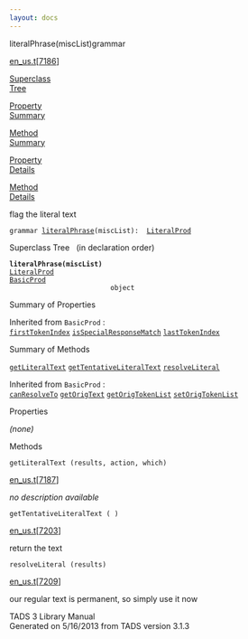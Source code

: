 ```yaml
---
layout: docs
---
```

<span class="title">literalPhrase(miscList)</span><span class="type">grammar</span>

[en_us.t](../file/en_us.t.html)\[[7186](../source/en_us.t.html#7186)\]

[Superclass  
Tree](#_SuperClassTree_)

[Property  
Summary](#_PropSummary_)

[Method  
Summary](#_MethodSummary_)

[Property  
Details](#_Properties_)

[Method  
Details](#_Methods_)



flag the literal text

`grammar `<span class="gramalt">[`literalPhrase`](../object/literalPhrase.html)`(miscList)`</span>` :   `[`LiteralProd`](../object/LiteralProd.html)



<span id="_SuperClassTree_"></span>



<span class="hdln">Superclass Tree</span>   (in declaration order)



**`literalPhrase(miscList)`**  
[`LiteralProd`](../object/LiteralProd.html)  
[`BasicProd`](../object/BasicProd.html)  
`                         object`  
<span id="_PropSummary_"></span>



<span class="hdln">Summary of Properties</span>  







Inherited from `BasicProd` :  
[`firstTokenIndex`](../object/BasicProd.html#firstTokenIndex) [`isSpecialResponseMatch`](../object/BasicProd.html#isSpecialResponseMatch) [`lastTokenIndex`](../object/BasicProd.html#lastTokenIndex)

<span id="_MethodSummary_"></span>



<span class="hdln">Summary of Methods</span>  



[`getLiteralText`](#getLiteralText) [`getTentativeLiteralText`](#getTentativeLiteralText) [`resolveLiteral`](#resolveLiteral)



Inherited from `BasicProd` :  
[`canResolveTo`](../object/BasicProd.html#canResolveTo) [`getOrigText`](../object/BasicProd.html#getOrigText) [`getOrigTokenList`](../object/BasicProd.html#getOrigTokenList) [`setOrigTokenList`](../object/BasicProd.html#setOrigTokenList)

<span id="_Properties_"></span>



<span class="hdln">Properties</span>  



*(none)* <span id="_Methods_"></span>



<span class="hdln">Methods</span>  



<span id="getLiteralText"></span>

`getLiteralText (results, action, which)`

[en_us.t](../file/en_us.t.html)\[[7187](../source/en_us.t.html#7187)\]



*no description available*



<span id="getTentativeLiteralText"></span>

`getTentativeLiteralText ( )`

[en_us.t](../file/en_us.t.html)\[[7203](../source/en_us.t.html#7203)\]



return the text



<span id="resolveLiteral"></span>

`resolveLiteral (results)`

[en_us.t](../file/en_us.t.html)\[[7209](../source/en_us.t.html#7209)\]



our regular text is permanent, so simply use it now





TADS 3 Library Manual  
Generated on 5/16/2013 from TADS version 3.1.3


